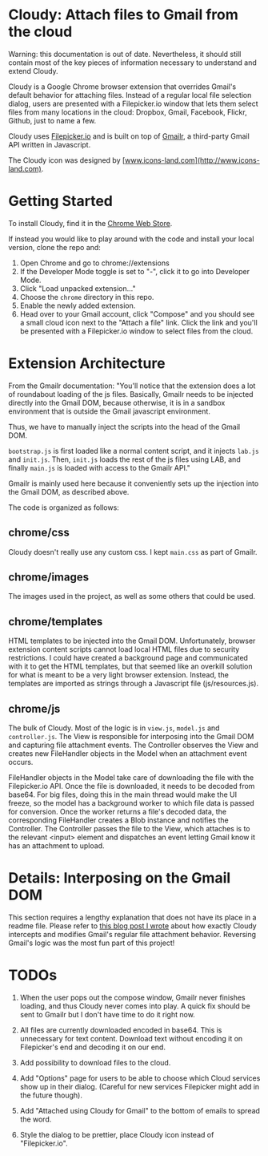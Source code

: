 Cloudy: Attach files to Gmail from the cloud
==============================

Warning: this documentation is out of date. Nevertheless, it should still contain most of the key pieces of information necessary to understand and extend Cloudy.

Cloudy is a Google Chrome browser extension that overrides Gmail's default behavior for attaching files. Instead of a regular local file selection dialog, users are presented with a Filepicker.io window that lets them select files from many locations in the cloud: Dropbox, Gmail, Facebook, Flickr, Github, just to name a few. 

Cloudy uses [Filepicker.io](https://www.filepicker.io) and is built on top of [Gmailr](https://github.com/jamesyu/gmailr), a third-party Gmail API written in Javascript. 

The Cloudy icon was designed by [www.icons-land.com](http://www.icons-land.com).

Getting Started
===============

To install Cloudy, find it in the [Chrome Web Store](https://chrome.google.com/webstore/detail/cloudy/fcfnjfpcmnoabmbhponbioedjceaddaa). 

If instead you would like to play around with the code and install your local version, clone the repo and: 

1. Open Chrome and go to chrome://extensions
2. If the Developer Mode toggle is set to "-", click it to go into Developer Mode.
3. Click "Load unpacked extension..."
4. Choose the `chrome` directory in this repo.
5. Enable the newly added extension.
6. Head over to your Gmail account, click "Compose" and you should see a small cloud icon next to the "Attach a file" link. Click the link and you'll be presented with a Filepicker.io window to select files from the cloud. 


Extension Architecture
======================

From the Gmailr documentation: 
"You'll notice that the extension does a lot of roundabout loading of the js files. Basically, Gmailr needs to be injected directly into the Gmail DOM, because otherwise, it is in a sandbox environment that is outside the Gmail javascript environment.

Thus, we have to manually inject the scripts into the head of the Gmail DOM.

`bootstrap.js` is first loaded like a normal content script, and it injects `lab.js` and `init.js`. Then, `init.js` loads the rest of the js files using LAB, and finally `main.js` is loaded with access to the Gmailr API."

Gmailr is mainly used here because it conveniently sets up the injection into the Gmail DOM, as described above. 

The code is organized as follows:

chrome/css
----------
Cloudy doesn't really use any custom css. I kept `main.css` as part of Gmailr.

chrome/images
-------------
The images used in the project, as well as some others that could be used.

chrome/templates
----------------
HTML templates to be injected into the Gmail DOM. Unfortunately, browser extension content scripts cannot load local HTML files due to security restrictions. I could have created a background page and communicated with it to get the HTML templates, but that seemed like an overkill solution for what is meant to be a very light browser extension. Instead, the templates are imported as strings through a Javascript file (js/resources.js).

chrome/js
---------
The bulk of Cloudy. Most of the logic is in `view.js`, `model.js` and `controller.js`. The View is responsible for interposing into the Gmail DOM and capturing file attachment events. The Controller observes the View and creates new FileHandler objects in the Model when an attachment event occurs. 

FileHandler objects in the Model take care of downloading the file with the Filepicker.io API. Once the file is downloaded, it needs to be decoded from base64. For big files, doing this in the main thread would make the UI freeze, so the model has a background worker to which file data is passed for conversion. Once the worker returns a file's decoded data, the corresponding FileHandler creates a Blob instance and notifies the Controller. The Controller passes the file to the View, which attaches is to the relevant &lt;input> element and dispatches an event letting Gmail know it has an attachment to upload.


Details: Interposing on the Gmail DOM
=====================================

This section requires a lengthy explanation that does not have its place in a readme file. Please refer to [this blog post I wrote](http://www.milouchev.com/blog/2012/10/cloudy-attach-files-to-gmail-from-the-cloud/) about how exactly Cloudy intercepts and modifies Gmail's regular file attachment behavior. Reversing Gmail's logic was the most fun part of this project!

TODOs
=====

1. When the user pops out the compose window, Gmailr never finishes loading, and thus Cloudy never comes into play. A quick fix should be sent to Gmailr but I don't have time to do it right now. 

2. All files are currently downloaded encoded in base64. This is unnecessary for text content. Download text without encoding it on Filepicker's end and decoding it on our end.

3. Add possibility to download files to the cloud.

4. Add "Options" page for users to be able to choose which Cloud services show up in their dialog. (Careful for new services Filepicker might add in the future though).

5. Add "Attached using Cloudy for Gmail" to the bottom of emails to spread the word.

6. Style the dialog to be prettier, place Cloudy icon instead of "Filepicker.io".
